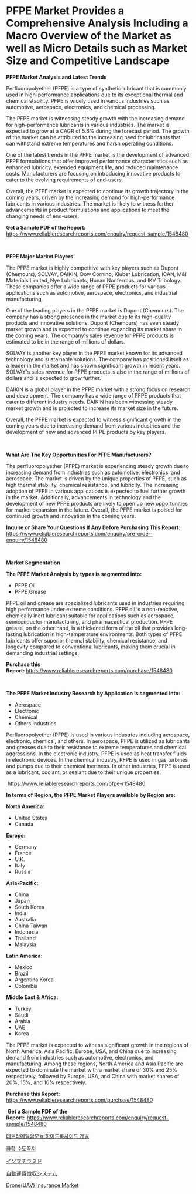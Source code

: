 <p><h1>PFPE Market Provides a Comprehensive Analysis Including a Macro Overview of the Market as well as Micro Details such as Market Size and Competitive Landscape</h1></p><p><strong>PFPE Market Analysis and Latest Trends</strong></p>
<p><p>Perfluoropolyether (PFPE) is a type of synthetic lubricant that is commonly used in high-performance applications due to its exceptional thermal and chemical stability. PFPE is widely used in various industries such as automotive, aerospace, electronics, and chemical processing.</p><p>The PFPE market is witnessing steady growth with the increasing demand for high-performance lubricants in various industries. The market is expected to grow at a CAGR of 5.6% during the forecast period. The growth of the market can be attributed to the increasing need for lubricants that can withstand extreme temperatures and harsh operating conditions.</p><p>One of the latest trends in the PFPE market is the development of advanced PFPE formulations that offer improved performance characteristics such as enhanced lubricity, extended equipment life, and reduced maintenance costs. Manufacturers are focusing on introducing innovative products to cater to the evolving requirements of end-users.</p><p>Overall, the PFPE market is expected to continue its growth trajectory in the coming years, driven by the increasing demand for high-performance lubricants in various industries. The market is likely to witness further advancements in product formulations and applications to meet the changing needs of end-users.</p></p>
<p><strong>Get a Sample PDF of the Report:&nbsp;</strong> <a href="https://www.reliableresearchreports.com/enquiry/request-sample/1548480">https://www.reliableresearchreports.com/enquiry/request-sample/1548480</a></p>
<p>&nbsp;</p>
<p><strong>PFPE Major Market Players</strong></p>
<p><p>The PFPE market is highly competitive with key players such as Dupont (Chemours), SOLVAY, DAIKIN, Dow Corning, Kluber Lubrication, ICAN, M&I Materials Limited, Nye Lubricants, Hunan Nonferrous, and IKV Tribology. These companies offer a wide range of PFPE products for various applications such as automotive, aerospace, electronics, and industrial manufacturing.</p><p>One of the leading players in the PFPE market is Dupont (Chemours). The company has a strong presence in the market due to its high-quality products and innovative solutions. Dupont (Chemours) has seen steady market growth and is expected to continue expanding its market share in the coming years. The company's sales revenue for PFPE products is estimated to be in the range of millions of dollars.</p><p>SOLVAY is another key player in the PFPE market known for its advanced technology and sustainable solutions. The company has positioned itself as a leader in the market and has shown significant growth in recent years. SOLVAY's sales revenue for PFPE products is also in the range of millions of dollars and is expected to grow further.</p><p>DAIKIN is a global player in the PFPE market with a strong focus on research and development. The company has a wide range of PFPE products that cater to different industry needs. DAIKIN has been witnessing steady market growth and is projected to increase its market size in the future.</p><p>Overall, the PFPE market is expected to witness significant growth in the coming years due to increasing demand from various industries and the development of new and advanced PFPE products by key players.</p></p>
<p>&nbsp;</p>
<p><strong>What Are The Key Opportunities For PFPE Manufacturers?</strong></p>
<p><p>The perfluoropolyether (PFPE) market is experiencing steady growth due to increasing demand from industries such as automotive, electronics, and aerospace. The market is driven by the unique properties of PFPE, such as high thermal stability, chemical resistance, and lubricity. The increasing adoption of PFPE in various applications is expected to fuel further growth in the market. Additionally, advancements in technology and the development of new PFPE products are likely to open up new opportunities for market expansion in the future. Overall, the PFPE market is poised for continued growth and innovation in the coming years.</p></p>
<p><strong>Inquire or Share Your Questions If Any Before Purchasing This Report:</strong> <a href="https://www.reliableresearchreports.com/enquiry/pre-order-enquiry/1548480">https://www.reliableresearchreports.com/enquiry/pre-order-enquiry/1548480</a></p>
<p>&nbsp;</p>
<p><strong>Market Segmentation</strong></p>
<p><strong>The PFPE Market Analysis by types is segmented into:</strong></p>
<p><ul><li>PFPE Oil</li><li>PFPE Grease</li></ul></p>
<p><p>PFPE oil and grease are specialized lubricants used in industries requiring high performance under extreme conditions. PFPE oil is a non-reactive, chemically inert lubricant suitable for applications such as aerospace, semiconductor manufacturing, and pharmaceutical production. PFPE grease, on the other hand, is a thickened form of the oil that provides long-lasting lubrication in high-temperature environments. Both types of PFPE lubricants offer superior thermal stability, chemical resistance, and longevity compared to conventional lubricants, making them crucial in demanding industrial settings.</p></p>
<p><strong>Purchase this Report:&nbsp;</strong><a href="https://www.reliableresearchreports.com/purchase/1548480">https://www.reliableresearchreports.com/purchase/1548480</a></p>
<p>&nbsp;</p>
<p><strong>The PFPE Market Industry Research by Application is segmented into:</strong></p>
<p><ul><li>Aerospace</li><li>Electronic</li><li>Chemical</li><li>Others Industries</li></ul></p>
<p><p>Perfluoropolyether (PFPE) is used in various industries including aerospace, electronic, chemical, and others. In aerospace, PFPE is utilized as lubricants and greases due to their resistance to extreme temperatures and chemical aggressions. In the electronic industry, PFPE is used as heat transfer fluids in electronic devices. In the chemical industry, PFPE is used in gas turbines and pumps due to their chemical inertness. In other industries, PFPE is used as a lubricant, coolant, or sealant due to their unique properties.</p></p>
<p><a href="https://www.reliableresearchreports.com/pfpe-r1548480">&nbsp;https://www.reliableresearchreports.com/pfpe-r1548480</a></p>
<p><strong>In terms of Region, the PFPE Market Players available by Region are:</strong></p>
<p>
    <p> <strong> North America: </strong>
        <ul>
            <li>United States</li>
            <li>Canada</li>
        </ul>
        </p> 
    <p> <strong> Europe: </strong>
        <ul>
            <li>Germany</li>
            <li>France</li>
            <li>U.K.</li>
            <li>Italy</li>
            <li>Russia</li>
        </ul>
        </p> 
    <p> <strong> Asia-Pacific: </strong>
        <ul>
            <li>China</li>
            <li>Japan</li>
            <li>South Korea</li>
            <li>India</li>
            <li>Australia</li>
            <li>China Taiwan</li>
            <li>Indonesia</li>
            <li>Thailand</li>
            <li>Malaysia</li>
        </ul>
        </p> 
    <p> <strong> Latin America: </strong>
        <ul>
            <li>Mexico</li>
            <li>Brazil</li>
            <li>Argentina Korea</li>
            <li>Colombia</li>
        </ul>
        </p> 
    <p> <strong> Middle East & Africa: </strong>
        <ul>
            <li>Turkey</li>
            <li>Saudi</li>
            <li>Arabia</li>
            <li>UAE</li>
            <li>Korea</li>
        </ul>
    </p>
    </p>
<p><p>The PFPE market is expected to witness significant growth in the regions of North America, Asia Pacific, Europe, USA, and China due to increasing demand from industries such as automotive, electronics, and manufacturing. Among these regions, North America and Asia Pacific are expected to dominate the market with a market share of 30% and 25% respectively, followed by Europe, USA, and China with market shares of 20%, 15%, and 10% respectively.</p></p>
<p><strong>Purchase this Report: </strong><a href="https://www.reliableresearchreports.com/purchase/1548480">https://www.reliableresearchreports.com/purchase/1548480</a></p>
<p>&nbsp;<strong>Get a Sample PDF of the Report:&nbsp;&nbsp;</strong><a href="https://www.reliableresearchreports.com/enquiry/request-sample/1548480">https://www.reliableresearchreports.com/enquiry/request-sample/1548480</a></p>
<p><strong></strong></p>
<p><p><a href="https://medium.com/@rickymetzdvm/%ED%85%8C%ED%8A%B8%EB%9D%BC%EB%A9%94%ED%8B%B8%EC%95%94%EB%AA%A8%EB%8A%84-%EC%88%98%EC%82%B0%ED%99%94%EB%AC%BC-%EA%B0%9C%EB%B0%9C-%EC%8B%9C%EC%9E%A5-%EB%B3%B4%EA%B3%A0%EC%84%9C%EB%8A%94-%EC%9D%B4-%EC%8B%9C%EC%9E%A5%EC%9D%98-%EC%B5%9C%EC%8B%A0-%ED%8A%B8%EB%A0%8C%EB%93%9C%EC%99%80-%EC%84%B1%EC%9E%A5-%EA%B8%B0%ED%9A%8C%EB%A5%BC-%EB%93%9C%EB%9F%AC%EB%83%85%EB%8B%88%EB%8B%A4-c6edb7adbdb3">테트라메틸암모늄 하이드록사이드 개발</a></p><p><a href="https://medium.com/@emmettsaynford43546/%ED%99%94%ED%95%99-%EC%88%98%EB%8F%84%EA%BC%AD%EC%A7%80-%EC%8B%9C%EC%9E%A5-%EB%B6%84%EC%84%9D-cagr-%EC%8B%9C%EC%9E%A5-%EC%84%B8%EB%B6%84%ED%99%94-%EB%B0%8F-%EA%B8%80%EB%A1%9C%EB%B2%8C-%EC%82%B0%EC%97%85-%EA%B0%9C%EC%9A%94-ec9f7ece8e5d">화학 수도꼭지</a></p><p><a href="https://medium.com/@hugofirst21/%E3%82%A4%E3%82%BD%E3%83%96%E3%83%81%E3%83%A9%E3%83%9F%E3%83%89%E5%B8%82%E5%A0%B4-%E5%B8%82%E5%A0%B4%E3%81%AEcagr-%E5%B8%82%E5%A0%B4%E5%8B%95%E5%90%91-%E3%81%8A%E3%82%88%E3%81%B3%E6%88%90%E9%95%B7%E6%88%A6%E7%95%A5%E3%81%AB%E9%96%A2%E3%81%99%E3%82%8B%E6%B4%9E%E5%AF%9F-931e51b50c2f">イソブチラミド</a></p><p><a href="https://medium.com/@jarredmertz53/%E8%87%AA%E5%8B%95%E6%96%99%E9%87%91%E5%BE%B4%E5%8F%8E%E3%82%B7%E3%82%B9%E3%83%86%E3%83%A0%E5%B8%82%E5%A0%B4-%E5%B8%82%E5%A0%B4cagr-%E5%B8%82%E5%A0%B4%E3%83%88%E3%83%AC%E3%83%B3%E3%83%89-%E6%88%90%E9%95%B7%E6%88%A6%E7%95%A5%E3%81%AB%E9%96%A2%E3%81%99%E3%82%8B%E6%B4%9E%E5%AF%9F-154b3b2b2744">自動運賃徴収システム</a></p><p><a href="https://github.com/dimitrishawkinswaynenp91rgz/Market-Research-Report-List-3/blob/main/droneuav-insurance-market.md">Drone(UAV) Insurance Market</a></p></p>